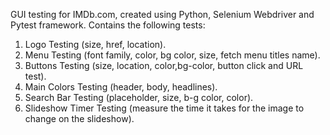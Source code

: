 GUI testing for IMDb.com, created using Python, Selenium Webdriver and Pytest framework. 
Contains the following tests:
1. Logo Testing (size, href, location).
2. Menu Testing (font family, color, bg color, size, fetch menu titles name).
3. Buttons Testing (size, location, color,bg-color, button click and URL test).
4. Main Colors Testing (header, body, headlines).
5. Search Bar Testing (placeholder, size, b-g color, color).
6. Slideshow Timer Testing (measure the time it takes for the image to change on the slideshow).
